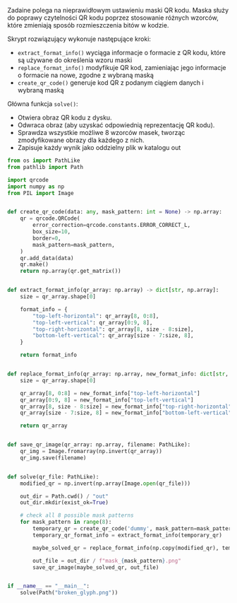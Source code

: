 Zadaine polega na nieprawidłowym ustawieniu maski QR kodu. Maska służy do poprawy czytelności QR kodu poprzez stosowanie różnych wzorców, które zmieniają sposób rozmieszczenia bitów w kodzie.

Skrypt rozwiązujący wykonuje następujące kroki:
 - `extract_format_info()` wyciąga informacje o formacie z QR kodu, które są używane do określenia wzoru maski
 - `replace_format_info()` modyfikuje QR kod, zamieniając jego informacje o formacie na nowe, zgodne z wybraną maską
 - `create_qr_code()` generuje kod QR z podanym ciągiem danych i wybraną maską 

Główna funkcja `solve()`:
 - Otwiera obraz QR kodu z dysku.
 - Odwraca obraz (aby uzyskać odpowiednią reprezentację QR kodu).
 - Sprawdza wszystkie możliwe 8 wzorców masek, tworząc zmodyfikowane obrazy dla każdego z nich.
 - Zapisuje każdy wynik jako oddzielny plik w katalogu out

```python
from os import PathLike
from pathlib import Path

import qrcode
import numpy as np
from PIL import Image


def create_qr_code(data: any, mask_pattern: int = None) -> np.array:
    qr = qrcode.QRCode(
        error_correction=qrcode.constants.ERROR_CORRECT_L,
        box_size=10,
        border=0,
        mask_pattern=mask_pattern,
    )
    qr.add_data(data)
    qr.make()
    return np.array(qr.get_matrix())


def extract_format_info(qr_array: np.array) -> dict[str, np.array]:
    size = qr_array.shape[0]

    format_info = {
        "top-left-horizontal": qr_array[8, 0:8],
        "top-left-vertical": qr_array[0:9, 8],
        "top-right-horizontal": qr_array[8, size - 8:size],
        "bottom-left-vertical": qr_array[size - 7:size, 8],
    }

    return format_info


def replace_format_info(qr_array: np.array, new_format_info: dict[str, np.array]):
    size = qr_array.shape[0]

    qr_array[8, 0:8] = new_format_info["top-left-horizontal"]
    qr_array[0:9, 8] = new_format_info["top-left-vertical"]
    qr_array[8, size - 8:size] = new_format_info["top-right-horizontal"]
    qr_array[size - 7:size, 8] = new_format_info["bottom-left-vertical"]

    return qr_array


def save_qr_image(qr_array: np.array, filename: PathLike):
    qr_img = Image.fromarray(np.invert(qr_array))
    qr_img.save(filename)


def solve(qr_file: PathLike):
    modified_qr = np.invert(np.array(Image.open(qr_file)))

    out_dir = Path.cwd() / "out"
    out_dir.mkdir(exist_ok=True)

    # check all 8 possible mask patterns
    for mask_pattern in range(8):
        temporary_qr = create_qr_code('dummy', mask_pattern=mask_pattern)
        temporary_qr_format_info = extract_format_info(temporary_qr)

        maybe_solved_qr = replace_format_info(np.copy(modified_qr), temporary_qr_format_info)

        out_file = out_dir / f"mask_{mask_pattern}.png"
        save_qr_image(maybe_solved_qr, out_file)


if __name__ == "__main__":
    solve(Path("broken_glyph.png"))
```